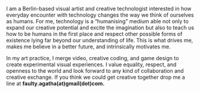 <!---
layout: page
title: About
-->

I am a Berlin-based visual artist and creative technologist interested in how everyday encounter with technology changes 
the way we think of ourselves as humans. For me, technology is a “humanising” medium able not only to expand our creative 
potential and excite the imagination but also to teach us how to be humans in the first place and respect other possible 
forms of existence lying far beyond our understanding of life. This is what drives me, makes me believe in a better future, 
and intrinsically motivates me. 

In my art practice, I merge video, creative coding, and game design to create experimental visual experiences. 
I value equality, respect, and openness to the world and look forward to any kind of collaboration and creative exchange. 
If you think we could get creative together drop me a line at **faulty.agatha(at)gmail(dot)com.**

